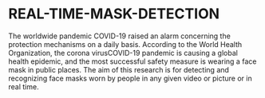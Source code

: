 # REAL-TIME-MASK-DETECTION
   The worldwide pandemic COVID-19 raised an alarm concerning the protection mechanisms on a daily basis. According to the World Health Organization, the corona virusCOVID-19 pandemic is causing a global health epidemic, and the most successful safety measure is wearing a face mask in public places. The aim of this research is  for detecting and recognizing  face masks worn by people in any given video or picture or in real time.
